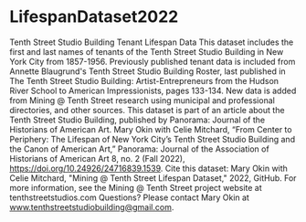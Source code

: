 # LifespanDataset2022
Tenth Street Studio Building Tenant Lifespan Data
This dataset includes the first and last names of tenants of the Tenth Street Studio Building in New York City from 1857-1956. 
Previously published tenant data is included from Annette Blaugrund's Tenth Street Studio Building Roster, last published in The Tenth Street Studio Building: Artist-Entrepreneurs from the Hudson River School to American Impressionists, pages 133-134.
New data is added from Mining @ Tenth Street research using municipal and professional directories, and other sources.
This dataset is part of an article about the Tenth Street Studio Building, published by Panorama: Journal of the Historians of American Art.
Mary Okin with Celie Mitchard, “From Center to Periphery: The Lifespan of New York City’s Tenth Street Studio Building and the Canon of American Art,” Panorama: Journal of the Association of Historians of American Art 8, no. 2 (Fall 2022), https://doi.org/10.24926/24716839.1539.
Cite this dataset: Mary Okin with Celie Mitchard, "Mining @ Tenth Street Lifespan Dataset," 2022, GitHub.
For more information, see the Mining @ Tenth Street project website at tenthstreetstudios.com
Questions? Please contact Mary Okin at www.tenthstreetstudiobuilding@gmail.com.
